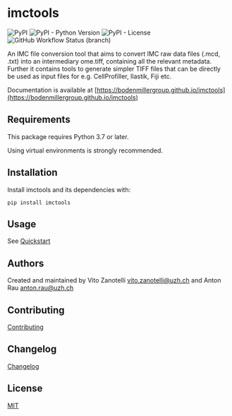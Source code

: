 # imctools

![PyPI](https://img.shields.io/pypi/v/imctools)
![PyPI - Python Version](https://img.shields.io/pypi/pyversions/imctools)
![PyPI - License](https://img.shields.io/pypi/l/imctools)
![GitHub Workflow Status (branch)](https://img.shields.io/github/workflow/status/BodenmillerGroup/imctools/test-and-deploy/master)

An IMC file conversion tool that aims to convert IMC raw data files (.mcd, .txt) into an intermediary ome.tiff, containing all the relevant metadata. Further it contains tools to generate simpler TIFF files that can be directly be used as input files for e.g. CellProfiller, Ilastik, Fiji etc.

Documentation is available at [https://bodenmillergroup.github.io/imctools](https://bodenmillergroup.github.io/imctools)

## Requirements

This package requires Python 3.7 or later.

Using virtual environments is strongly recommended.

## Installation

Install imctools and its dependencies with:

    pip install imctools

## Usage

See [Quickstart](https://bodenmillergroup.github.io/imctools/quickstart.html)

## Authors

Created and maintained by Vito Zanotelli [vito.zanotelli@uzh.ch](mailto:vito.zanotelli@uzh.ch) and Anton Rau [anton.rau@uzh.ch](mailto:anton.rau@uzh.ch)

## Contributing

[Contributing](https://bodenmillergroup.github.io/imctools/CONTRIBUTING.html)

## Changelog

[Changelog](https://bodenmillergroup.github.io/imctools/CHANGELOG.html)

## License

[MIT](https://bodenmillergroup.github.io/imctools/LICENSE.html)

